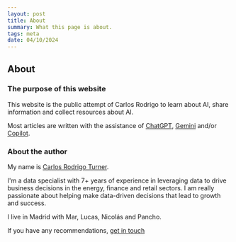 ```yaml
---
layout: post
title: About 
summary: What this page is about.
tags: meta
date: 04/10/2024
---
```


## About 

### The purpose of this website

This website is the public attempt of Carlos Rodrigo to learn about AI, share information and collect resources about AI.

Most articles are written with the assistance of [ChatGPT](https://chat.openai.com/), [Gemini](https://gemini.google.com/) and/or [Copilot](https://www.bing.com/chat?q=Bing+AI&FORM=hpcodx).

### About the author

My name is [Carlos Rodrigo Turner](https://carlosrodrigo.com).  

I'm a data specialist with 7+ years of experience in leveraging data to drive business decisions in the energy, finance and retail sectors. I am really passionate about helping make data-driven decisions that lead to growth and success.  

I live in Madrid with Mar, Lucas, Nicolás and Pancho.

If you have any recommendations, [get in touch](https://carlosrodrigo.com/contact/)